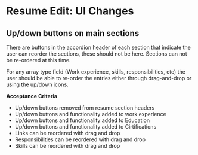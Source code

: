 # Resume Edit: UI Changes

## Up/down buttons on main sections

There are buttons in the accordion header of each section that indicate the user can reorder the sections, these should not be here. Sections can not be re-ordered at this time.

For any array type field (Work experience, skills, responsibilities, etc) the user should be able to re-order the entries either through drag-and-drop or using the up/down icons.

**Acceptance Criteria**

- Up/down buttons removed from resume section headers
- Up/down buttons and functionality added to work experience
- Up/down buttons and functionality added to Education
- Up/down buttons and functionality added to Cirtifications
- Links can be reordered with drag and drop
- Responsibilities can be reordered with drag and drop
- Skills can be reordered with drag and drop
